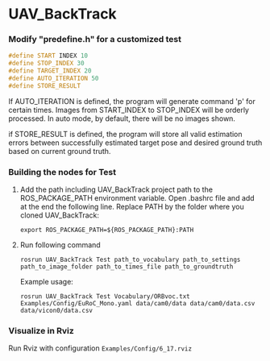 # UAV_BackTrack
### Modify "predefine.h" for a customized test

```c++
#define START INDEX 10
#define STOP_INDEX 30
#define TARGET_INDEX 20
#define AUTO_ITERATION 50
#define STORE_RESULT
```

If AUTO_ITERATION is defined, the program will generate command 'p' for certain times.  Images from START_INDEX to STOP_INDEX will be orderly processed. In auto mode, by default, there will be no images shown.

if STORE_RESULT is defined, the program will store all valid estimation errors between  successfully estimated target pose and desired ground truth based on current ground truth.

### Building the nodes for Test

1. Add the path including  UAV_BackTrack project path to the ROS_PACKAGE_PATH environment variable. Open .bashrc file and add at the end the following line. Replace PATH by the folder where you cloned UAV_BackTrack:

   ```shell
   export ROS_PACKAGE_PATH=${ROS_PACKAGE_PATH}:PATH
   ```

2. Run following command

   ```shell
   rosrun UAV_BackTrack Test path_to_vocabulary path_to_settings path_to_image_folder path_to_times_file path_to_groundtruth
   ```

   Example usage:

   ```
   rosrun UAV_BackTrack Test Vocabulary/ORBvoc.txt Examples/Config/EuRoC_Mono.yaml data/cam0/data data/cam0/data.csv data/vicon0/data.csv 
   ```
### Visualize in Rviz
Run Rviz with configuration `Examples/Config/6_17.rviz`
